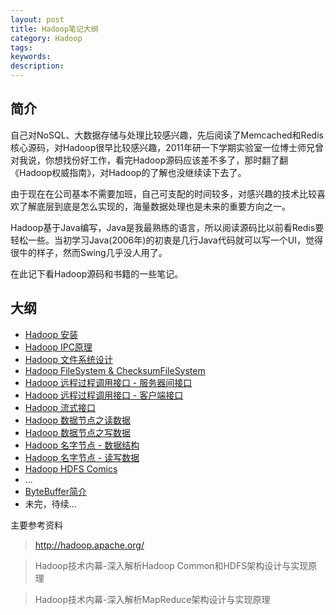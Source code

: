 ```yaml
---
layout: post
title: Hadoop笔记大纲 
category: Hadoop
tags: 
keywords: 
description: 
---
```



## 简介

自己对NoSQL、大数据存储与处理比较感兴趣，先后阅读了Memcached和Redis核心源码，对Hadoop很早比较感兴趣，2011年研一下学期实验室一位博士师兄曾对我说，你想找份好工作，看完Hadoop源码应该差不多了，那时翻了翻《Hadoop权威指南》，对Hadoop的了解也没继续读下去了。

由于现在在公司基本不需要加班，自己可支配的时间较多，对感兴趣的技术比较喜欢了解底层到底是怎么实现的，海量数据处理也是未来的重要方向之一。

Hadoop基于Java编写，Java是我最熟练的语言，所以阅读源码比以前看Redis要轻松一些。当初学习Java(2006年)的初衷是几行Java代码就可以写一个UI，觉得很牛的样子，然而Swing几乎没人用了。

在此记下看Hadoop源码和书籍的一些笔记。

## 大纲

* [Hadoop 安装](Hadoop_Install.md)
* [Hadoop IPC原理](Hadoop_IPC.md)
* [Hadoop 文件系统设计](Hadoop_FileSystem_Design.md)
* [Hadoop FileSystem & ChecksumFileSystem](Hadoop_FileSystem_Impl.md)
* [Hadoop 远程过程调用接口 - 服务器间接口](Hadoop_HDFS_Invoke_Interface_Server.md)
* [Hadoop 远程过程调用接口 - 客户端接口](Hadoop_HDFS_NonIPC_Interface_Client.md)
* [Hadoop 流式接口](Hadoop_HDFS_NonIPC_Interface_Client.md)
* [Hadoop 数据节点之读数据](Hadoop_DataNode_ReadData.md)
* [Hadoop 数据节点之写数据](Hadoop_DataNode_WriteData.md)
* [Hadoop 名字节点 - 数据结构](Hadoop_NameNode_DataStruture.md)
* [Hadoop 名字节点 - 读写数据](Hadoop_NameNode_DR.md)
* [Hadoop HDFS Comics](Hadoop_HDFS_Comics.md)
* ...
* [ByteBuffer简介](ByteBuffer.md)
* 未完，待续...

主要参考资料

> http://hadoop.apache.org/

> Hadoop技术内幕-深入解析Hadoop Common和HDFS架构设计与实现原理

> Hadoop技术内幕-深入解析MapReduce架构设计与实现原理
